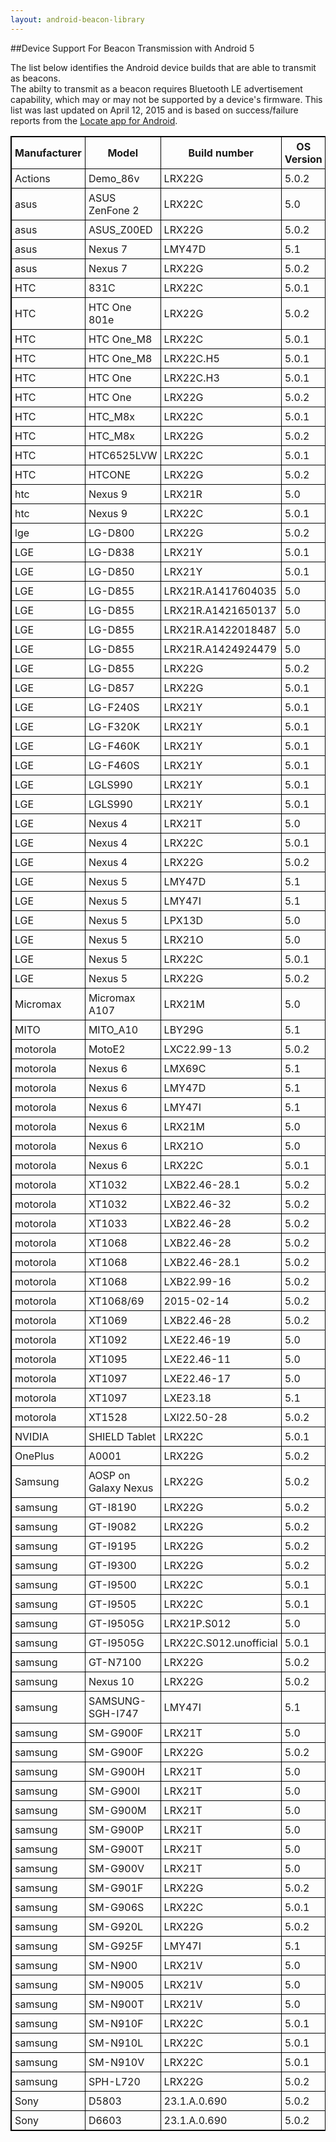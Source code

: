 ```yaml
---
layout: android-beacon-library
---
```



##Device Support For Beacon Transmission with Android 5

The list below identifies the Android device builds that are able to transmit as beacons.  
The abilty to transmit as a beacon requires Bluetooth LE advertisement capability, which may
or may not be supported by a device's firmware.  This list 
was last updated on April 12, 2015 and is based on success/failure reports from the
[Locate app for Android](https://play.google.com/store/apps/details?id=com.radiusnetworks.locate).


<style type="text/css">
  table.rsum {
    border-collapse: collapse;
    border: 1px solid black;
  }
  table.rsum td{
    border: 1px solid black;
    padding: 5px;
  }
  table.rsum th{
    border: 1px solid black;
    padding: 5px;
  }

</style>


<table class="rsum">
<tr><th>Manufacturer</th><th>Model</th><th>Build number</th><th>OS Version</th><th>Supported?</th></tr>
<tr><td>Actions</td><td>Demo_86v</td><td>LRX22G</td><td>5.0.2</td><td>No</td></tr>
<tr><td>asus</td><td>ASUS ZenFone 2</td><td>LRX22C</td><td>5.0</td><td>No</td></tr>
<tr><td>asus</td><td>ASUS_Z00ED</td><td>LRX22G</td><td>5.0.2</td><td>Yes</td></tr>
<tr><td>asus</td><td>Nexus 7</td><td>LMY47D</td><td>5.1</td><td>No</td></tr>
<tr><td>asus</td><td>Nexus 7</td><td>LRX22G</td><td>5.0.2</td><td>No</td></tr>
<tr><td>HTC</td><td>831C</td><td>LRX22C</td><td>5.0.1</td><td>No</td></tr>
<tr><td>HTC</td><td>HTC One 801e</td><td>LRX22G</td><td>5.0.2</td><td>No</td></tr>
<tr><td>HTC</td><td>HTC One_M8</td><td>LRX22C</td><td>5.0.1</td><td>No</td></tr>
<tr><td>HTC</td><td>HTC One_M8</td><td>LRX22C.H5</td><td>5.0.1</td><td>No</td></tr>
<tr><td>HTC</td><td>HTC One</td><td>LRX22C.H3</td><td>5.0.1</td><td>No</td></tr>
<tr><td>HTC</td><td>HTC One</td><td>LRX22G</td><td>5.0.2</td><td>No</td></tr>
<tr><td>HTC</td><td>HTC_M8x</td><td>LRX22C</td><td>5.0.1</td><td>No</td></tr>
<tr><td>HTC</td><td>HTC_M8x</td><td>LRX22G</td><td>5.0.2</td><td>No</td></tr>
<tr><td>HTC</td><td>HTC6525LVW</td><td>LRX22C</td><td>5.0.1</td><td>No</td></tr>
<tr><td>HTC</td><td>HTCONE</td><td>LRX22G</td><td>5.0.2</td><td>No</td></tr>
<tr><td>htc</td><td>Nexus 9</td><td>LRX21R</td><td>5.0</td><td>Yes</td></tr>
<tr><td>htc</td><td>Nexus 9</td><td>LRX22C</td><td>5.0.1</td><td>Yes</td></tr>
<tr><td>lge</td><td>LG-D800</td><td>LRX22G</td><td>5.0.2</td><td>No</td></tr>
<tr><td>LGE</td><td>LG-D838</td><td>LRX21Y</td><td>5.0.1</td><td>No</td></tr>
<tr><td>LGE</td><td>LG-D850</td><td>LRX21Y</td><td>5.0.1</td><td>No</td></tr>
<tr><td>LGE</td><td>LG-D855</td><td>LRX21R.A1417604035</td><td>5.0</td><td>No</td></tr>
<tr><td>LGE</td><td>LG-D855</td><td>LRX21R.A1421650137</td><td>5.0</td><td>No</td></tr>
<tr><td>LGE</td><td>LG-D855</td><td>LRX21R.A1422018487</td><td>5.0</td><td>No</td></tr>
<tr><td>LGE</td><td>LG-D855</td><td>LRX21R.A1424924479</td><td>5.0</td><td>No</td></tr>
<tr><td>LGE</td><td>LG-D855</td><td>LRX22G</td><td>5.0.2</td><td>No</td></tr>
<tr><td>LGE</td><td>LG-D857</td><td>LRX22G</td><td>5.0.1</td><td>Yes</td></tr>
<tr><td>LGE</td><td>LG-F240S</td><td>LRX21Y</td><td>5.0.1</td><td>No</td></tr>
<tr><td>LGE</td><td>LG-F320K</td><td>LRX21Y</td><td>5.0.1</td><td>No</td></tr>
<tr><td>LGE</td><td>LG-F460K</td><td>LRX21Y</td><td>5.0.1</td><td>Yes</td></tr>
<tr><td>LGE</td><td>LG-F460S</td><td>LRX21Y</td><td>5.0.1</td><td>Yes</td></tr>
<tr><td>LGE</td><td>LGLS990</td><td>LRX21Y</td><td>5.0.1</td><td>No</td></tr>
<tr><td>LGE</td><td>LGLS990</td><td>LRX21Y</td><td>5.0.1</td><td>Yes</td></tr>
<tr><td>LGE</td><td>Nexus 4</td><td>LRX21T</td><td>5.0</td><td>No</td></tr>
<tr><td>LGE</td><td>Nexus 4</td><td>LRX22C</td><td>5.0.1</td><td>No</td></tr>
<tr><td>LGE</td><td>Nexus 4</td><td>LRX22G</td><td>5.0.2</td><td>No</td></tr>
<tr><td>LGE</td><td>Nexus 5</td><td>LMY47D</td><td>5.1</td><td>No</td></tr>
<tr><td>LGE</td><td>Nexus 5</td><td>LMY47I</td><td>5.1</td><td>No</td></tr>
<tr><td>LGE</td><td>Nexus 5</td><td>LPX13D</td><td>5.0</td><td>No</td></tr>
<tr><td>LGE</td><td>Nexus 5</td><td>LRX21O</td><td>5.0</td><td>No</td></tr>
<tr><td>LGE</td><td>Nexus 5</td><td>LRX22C</td><td>5.0.1</td><td>No</td></tr>
<tr><td>LGE</td><td>Nexus 5</td><td>LRX22G</td><td>5.0.2</td><td>No</td></tr>
<tr><td>Micromax</td><td>Micromax A107</td><td>LRX21M</td><td>5.0</td><td>Yes</td></tr>
<tr><td>MITO</td><td>MITO_A10</td><td>LBY29G</td><td>5.1</td><td>No</td></tr>
<tr><td>motorola</td><td>MotoE2</td><td>LXC22.99-13</td><td>5.0.2</td><td>Yes</td></tr>
<tr><td>motorola</td><td>Nexus 6</td><td>LMX69C</td><td>5.1</td><td>Yes</td></tr>
<tr><td>motorola</td><td>Nexus 6</td><td>LMY47D</td><td>5.1</td><td>Yes</td></tr>
<tr><td>motorola</td><td>Nexus 6</td><td>LMY47I</td><td>5.1</td><td>Yes</td></tr>
<tr><td>motorola</td><td>Nexus 6</td><td>LRX21M</td><td>5.0</td><td>Yes</td></tr>
<tr><td>motorola</td><td>Nexus 6</td><td>LRX21O</td><td>5.0</td><td>Yes</td></tr>
<tr><td>motorola</td><td>Nexus 6</td><td>LRX22C</td><td>5.0.1</td><td>Yes</td></tr>
<tr><td>motorola</td><td>XT1032</td><td>LXB22.46-28.1</td><td>5.0.2</td><td>Yes</td></tr>
<tr><td>motorola</td><td>XT1032</td><td>LXB22.46-32</td><td>5.0.2</td><td>Yes</td></tr>
<tr><td>motorola</td><td>XT1033</td><td>LXB22.46-28</td><td>5.0.2</td><td>Yes</td></tr>
<tr><td>motorola</td><td>XT1068</td><td>LXB22.46-28</td><td>5.0.2</td><td>Yes</td></tr>
<tr><td>motorola</td><td>XT1068</td><td>LXB22.46-28.1</td><td>5.0.2</td><td>Yes</td></tr>
<tr><td>motorola</td><td>XT1068</td><td>LXB22.99-16</td><td>5.0.2</td><td>Yes</td></tr>
<tr><td>motorola</td><td>XT1068/69</td><td>2015-02-14</td><td>5.0.2</td><td>Yes</td></tr>
<tr><td>motorola</td><td>XT1069</td><td>LXB22.46-28</td><td>5.0.2</td><td>Yes</td></tr>
<tr><td>motorola</td><td>XT1092</td><td>LXE22.46-19</td><td>5.0</td><td>Yes</td></tr>
<tr><td>motorola</td><td>XT1095</td><td>LXE22.46-11</td><td>5.0</td><td>Yes</td></tr>
<tr><td>motorola</td><td>XT1097</td><td>LXE22.46-17</td><td>5.0</td><td>Yes</td></tr>
<tr><td>motorola</td><td>XT1097</td><td>LXE23.18</td><td>5.1</td><td>Yes</td></tr>
<tr><td>motorola</td><td>XT1528</td><td>LXI22.50-28</td><td>5.0.2</td><td>Yes</td></tr>
<tr><td>NVIDIA</td><td>SHIELD Tablet</td><td>LRX22C</td><td>5.0.1</td><td>No</td></tr>
<tr><td>OnePlus</td><td>A0001</td><td>LRX22G</td><td>5.0.2</td><td>No</td></tr>
<tr><td>Samsung</td><td>AOSP on Galaxy Nexus</td><td>LRX22G</td><td>5.0.2</td><td>No</td></tr>
<tr><td>samsung</td><td>GT-I8190</td><td>LRX22G</td><td>5.0.2</td><td>No</td></tr>
<tr><td>samsung</td><td>GT-I9082</td><td>LRX22G</td><td>5.0.2</td><td>No</td></tr>
<tr><td>samsung</td><td>GT-I9195</td><td>LRX22G</td><td>5.0.2</td><td>No</td></tr>
<tr><td>samsung</td><td>GT-I9300</td><td>LRX22G</td><td>5.0.2</td><td>No</td></tr>
<tr><td>samsung</td><td>GT-I9500</td><td>LRX22C</td><td>5.0.1</td><td>No</td></tr>
<tr><td>samsung</td><td>GT-I9505</td><td>LRX22C</td><td>5.0.1</td><td>No</td></tr>
<tr><td>samsung</td><td>GT-I9505G</td><td>LRX21P.S012</td><td>5.0</td><td>No</td></tr>
<tr><td>samsung</td><td>GT-I9505G</td><td>LRX22C.S012.unofficial</td><td>5.0.1</td><td>No</td></tr>
<tr><td>samsung</td><td>GT-N7100</td><td>LRX22G</td><td>5.0.2</td><td>No</td></tr>
<tr><td>samsung</td><td>Nexus 10</td><td>LRX22G</td><td>5.0.2</td><td>No</td></tr>
<tr><td>samsung</td><td>SAMSUNG-SGH-I747</td><td>LMY47I</td><td>5.1</td><td>No</td></tr>
<tr><td>samsung</td><td>SM-G900F</td><td>LRX21T</td><td>5.0</td><td>Yes</td></tr>
<tr><td>samsung</td><td>SM-G900F</td><td>LRX22G</td><td>5.0.2</td><td>No</td></tr>
<tr><td>samsung</td><td>SM-G900H</td><td>LRX21T</td><td>5.0</td><td>Yes</td></tr>
<tr><td>samsung</td><td>SM-G900I</td><td>LRX21T</td><td>5.0</td><td>Yes</td></tr>
<tr><td>samsung</td><td>SM-G900M</td><td>LRX21T</td><td>5.0</td><td>Yes</td></tr>
<tr><td>samsung</td><td>SM-G900P</td><td>LRX21T</td><td>5.0</td><td>Yes</td></tr>
<tr><td>samsung</td><td>SM-G900T</td><td>LRX21T</td><td>5.0</td><td>Yes</td></tr>
<tr><td>samsung</td><td>SM-G900V</td><td>LRX21T</td><td>5.0</td><td>Yes</td></tr>
<tr><td>samsung</td><td>SM-G901F</td><td>LRX22G</td><td>5.0.2</td><td>No</td></tr>
<tr><td>samsung</td><td>SM-G906S</td><td>LRX22C</td><td>5.0.1</td><td>No</td></tr>
<tr><td>samsung</td><td>SM-G920L</td><td>LRX22G</td><td>5.0.2</td><td>Yes</td></tr>
<tr><td>samsung</td><td>SM-G925F</td><td>LMY47I</td><td>5.1</td><td>Yes</td></tr>
<tr><td>samsung</td><td>SM-N900</td><td>LRX21V</td><td>5.0</td><td>No</td></tr>
<tr><td>samsung</td><td>SM-N9005</td><td>LRX21V</td><td>5.0</td><td>No</td></tr>
<tr><td>samsung</td><td>SM-N900T</td><td>LRX21V</td><td>5.0</td><td>No</td></tr>
<tr><td>samsung</td><td>SM-N910F</td><td>LRX22C</td><td>5.0.1</td><td>Yes</td></tr>
<tr><td>samsung</td><td>SM-N910L</td><td>LRX22C</td><td>5.0.1</td><td>Yes</td></tr>
<tr><td>samsung</td><td>SM-N910V</td><td>LRX22C</td><td>5.0.1</td><td>Yes</td></tr>
<tr><td>samsung</td><td>SPH-L720</td><td>LRX22G</td><td>5.0.2</td><td>No</td></tr>
<tr><td>Sony</td><td>D5803</td><td>23.1.A.0.690</td><td>5.0.2</td><td>No</td></tr>
<tr><td>Sony</td><td>D6603</td><td>23.1.A.0.690</td><td>5.0.2</td><td>No</td></tr>
</table>